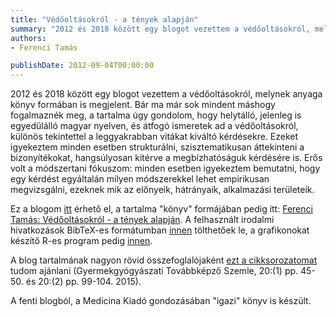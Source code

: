 ```yaml
---
title: "Védőoltásokról - a tények alapján"
summary: "2012 és 2018 között egy blogot vezettem a védőoltásokról, melynek anyaga könyv formában is megjelent. Bár ma már sok mindent máshogy fogalmaznék meg, a tartalma úgy gondolom, hogy helytálló, jelenleg is egyedülálló magyar nyelven, és átfogó ismeretek ad a védőoltásokról, különös tekintettel a leggyakrabban vitákat kiváltó kérdésekre."
authors:
- Ferenci Tamás

publishDate: 2012-09-04T00:00:00
---
```


2012 és 2018 között egy blogot vezettem a védőoltásokról, melynek anyaga könyv formában is megjelent. Bár ma már sok mindent máshogy fogalmaznék meg, a tartalma úgy gondolom, hogy helytálló, jelenleg is egyedülálló magyar nyelven, és átfogó ismeretek ad a védőoltásokról, különös tekintettel a leggyakrabban vitákat kiváltó kérdésekre. Ezeket igyekeztem minden esetben strukturálni, szisztematikusan áttekinteni a bizonyítékokat, hangsúlyosan kitérve a megbízhatóságuk kérdésére is. Erős volt a módszertani fókuszom: minden esetben igyekeztem bemutatni, hogy egy kérdést egyáltalán milyen módszerekkel lehet empirikusan megvizsgálni, ezeknek mik az előnyeik, hátrányaik, alkalmazási területeik.

Ez a blogom [itt](https://vedooltas.blog.hu/2012/09/04/tartalomjegyzek_gyanant) érhető el, a tartalma "könyv" formájában pedig itt: [Ferenci Tamás: Védőoltásokról - a tények alapján](FerenciTamasVedooltasokrolATenyekAlapjan.pdf). A felhasznált irodalmi hivatkozások BibTeX-es formátumban [innen](/vakcina/FerenciTamasVedooltasokrolATenyekAlapjan.pdf) tölthetőek le, a grafikonokat készítő R-es program pedig [innen](/vakcina/FerenciTamasVedooltasokrolATenyekAlapjanGrafikonrajzolo.R).

A blog tartalmának nagyon rövid összefoglalójaként [ezt a cikksorozatomat](/vakcina/FerenciTamas_Vedooltasok_1_2_GYTSZ.pdf) tudom ajánlani (Gyermekgyógyászati Továbbképző Szemle, 20:(1) pp. 45-50. és 20:(2) pp. 99-104. 2015).

A fenti blogból, a Medicina Kiadó gondozásában "igazi" könyv is készült.